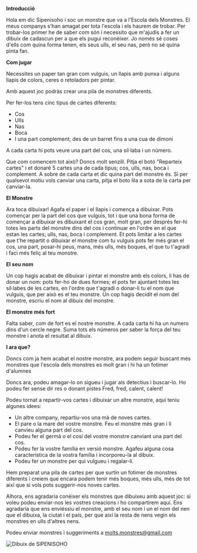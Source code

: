 **Introducció**

Hola em dic Sipenisoho i soc un monstre que va a l&#39;Escola dels Monstres. El meus companys s&#39;han amagat per tota l&#39;escola i els haurem de trobar. Per trobar-los primer he de saber com són i necessito que m&#39;ajudis a fer un dibuix de cadascun per a que els pugui reconèixer. Jo només sé coses d&#39;ells com quina forma tenen, els seus ulls, el seu nas, però no sé quina pinta fan.

**Com jugar**

Necessites un paper tan gran com vulguis, un llapis amb punxa i alguns llapis de colors, ceres o retoladors per pintar.

Amb aquest joc podràs crear una pila de monstres diferents.

Per fer-los tens cinc tipus de cartes diferents:

- Cos
- Ulls
- Nas
- Boca
- I una part complement; des de un barret fins a una cua de dimoni

A cada carta hi pots veure una part del cos, una síl·laba i un número.

Que com comencem tot això? Doncs molt senzill. Pitja el botó &quot;Reparteix cartes&quot; i et donaré 5 cartes una de cada tipus; cos, ulls, nas, boca i complement. A sobre de cada carta et dic quina part del monstre és. Si per qualsevol motiu vols canviar una carta, pitja el boto lila a sota de la carta per canviar-la.

**El Monstre**

Ara toca dibuixar! Agafa el paper i el llapis i comença a dibuixar. Pots començar per la part del cos que vulguis, tot i que una bona forma de començar a dibuixar es dibuixant el cos gran, molt gran, per després fer-hi totes les parts del monstre dins del cos i continuar en l&#39;ordre en el que estan les cartes; ulls, nas, boca i complement. Et pots limitar a les cartes que t&#39;he repartit o dibuixar el monstre com tu vulguis pots fer més gran el cos, una part, posar-hi peus, mans, més ulls, més boques, el que tu t&#39;agradi i faci més feliç al teu monstre.

**El seu nom**

Un cop hagis acabat de dibuixar i pintar el monstre amb els colors, li has de donar un nom: pots fer-ho de dues formes; el pots fer ajuntant totes les síl·labes de les cartes, en l&#39;ordre que t&#39;agradi o donar-li tu el nom que vulguis, que per això es el teu monstre. Un cop hagis decidit el nom del monstre, escriu el nom al dibuix del monstre.

**El monstre més fort**

Falta saber, com de fort es el nostre monstre. A cada carta hi ha un numero dins d&#39;un cercle negre. Suma tots els números per saber la força del teu monstre i anota el resultat al dibuix.

**I ara que?**

Doncs com ja hem acabat el nostre monstre, ara podem seguir buscant més monstres que l&#39;escola dels monstres es molt gran i hi ha un fotimer d&#39;alumnes

Doncs ara, podeu amagar-lo on sigueu i jugar als detectius i buscar-lo. Ho podeu fer sense dir res o donant pistes Fred, fred, calent, calent!

Podeu tornat a repartir-vos cartes i dibuixar un altre monstre, aquí teniu algunes idees:

- Un altre company, repartiu-vos una mà de noves cartes.
- El pare o la mare del vostre monstre. Feu el monstre més gran i li canvieu alguna part del cos.
- Podeu fer el germà o el cosí del vostre monstre canviant una part del cos.
- Podeu fer la vostre família en versió monstre. Agafeu alguna cosa característica de la vostra família i incorporeu-la al dibuix.
- Podeu fer un monstre per qui vulgueu i regalar-li.

Hem preparat una pila de cartes per que surtin un fotimer de monstres diferents i creiem que encara podem tenir més boques, més ulls, més de tot així que si vols pots suggerir-nos noves cartes.

Alhora, ens agradaria conèixer els monstres que dibuixeu amb aquest joc: si voleu podeu enviar-nos les vostres creacions i ho compartirem aquí. Ens agradaria que ens enviéssiu el monstre, amb el seu nom i un el nom del nen que el dibuixa, la ciutat i el país, per que així la resta de nens vegin els monstres en ulls d&#39;altres nens.

Podeu enviar monstres i suggeriments a [molts.monstres@gmail.com](mailto:molts.monstres@gmail.com)

![Dibuix de SIPENISOHO](https://hokenh.github.io/monstres/assets/monsters/sipenisoho.jpg "SIPENISOHO")
